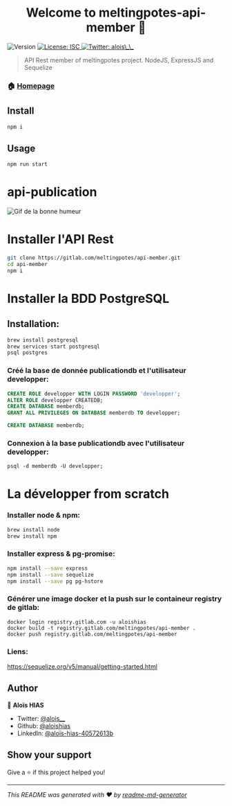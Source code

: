 <h1 align="center">Welcome to meltingpotes-api-member 👋</h1>
<p>
  <img alt="Version" src="https://img.shields.io/badge/version-1.0.0-blue.svg?cacheSeconds=2592000" />
  <a href="#" target="_blank">
    <img alt="License: ISC" src="https://img.shields.io/badge/License-ISC-yellow.svg" />
  </a>
  <a href="https://twitter.com/alois__h" target="_blank">
    <img alt="Twitter: alois\_\_" src="https://img.shields.io/twitter/follow/alois\_\_.svg?style=social" />
  </a>
</p>

> API Rest member of meltingpotes project. NodeJS, ExpressJS and Sequelize

### 🏠 [Homepage](https://gitlab.com/meltingpotes/api-publication#readme)

## Install

```sh
npm i
```

## Usage

```sh
npm run start
```

# api-publication

![Gif de la bonne humeur](https://media1.tenor.com/images/f72cb542d6b3e3c3421889e0a3d9628d/tenor.gif?itemid=4533805)

# Installer l'API Rest

```bash
git clone https://gitlab.com/meltingpotes/api-member.git
cd api-member
npm i
```

# Installer la BDD PostgreSQL

## Installation:
```bash
brew install postgresql
brew services start postgresql
psql postgres
```

### Créé la base de donnée publicationdb et l'utilisateur developper:
```sql
CREATE ROLE developper WITH LOGIN PASSWORD 'developper';
ALTER ROLE developper CREATEDB;
CREATE DATABASE memberdb;
GRANT ALL PRIVILEGES ON DATABASE memberdb TO developper;

CREATE DATABASE memberdb;
```

### Connexion à la base publicationdb avec l'utilisateur developper:
```slq
psql -d memberdb -U developper;
```


# La développer from scratch

### Installer node & npm:

```bash
brew install node
brew install npm
```

### Installer express & pg-promise:

```bash
npm install --save express
npm install --save sequelize
npm install --save pg pg-hstore
```

### Générer une image docker et la push sur le containeur registry de gitlab:
```docker
docker login registry.gitlab.com -u aloishias
docker build -t registry.gitlab.com/meltingpotes/api-member .
docker push registry.gitlab.com/meltingpotes/api-member
```


### Liens:

https://sequelize.org/v5/manual/getting-started.html



## Author

👤 **Aloïs HIAS**

* Twitter: [@alois\_\_](https://twitter.com/alois\_\_)
* Github: [@aloishias](https://github.com/aloishias)
* LinkedIn: [@aloïs-hias-40572613b](https://linkedin.com/in/aloïs-hias-40572613b)

## Show your support

Give a ⭐️ if this project helped you!

***
_This README was generated with ❤️ by [readme-md-generator](https://github.com/kefranabg/readme-md-generator)_